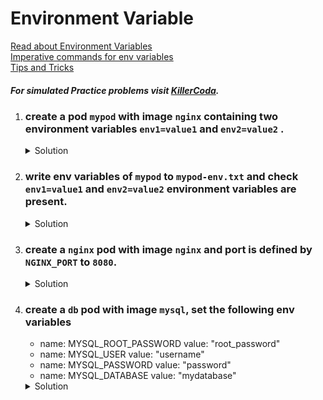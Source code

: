 # Environment Variable

[Read about Environment Variables](https://kubernetes.io/docs/tasks/inject-data-application/define-environment-variable-container/)
</br>
[Imperative commands for env variables](https://kubernetes.io/docs/reference/kubectl/generated/kubectl_set/kubectl_set_env/)
</br>
[Tips and Tricks](https://github.com/atul-ram/killercoda-scenarios/blob/master/tips_and_tricks.md)

##### For simulated Practice problems visit [KillerCoda](https://killercoda.com/amitk).

1.  ### create a pod `mypod` with image `nginx` containing two environment variables `env1=value1` and `env2=value2` .
    
    <details><summary>Solution</summary>
      <p>

      ```bash
      #generate yaml file
      k run mypod --image=nginx --dry-run=client -o yaml > pod.yaml

      #update pod.yaml
      apiVersion: v1
      kind: Pod
      metadata:
        labels:
          run: mypod
        name: mypod
      spec:
        containers:
        - image: nginx
          name: mypod
          resources: {}
          env:
            - name: env1
              value: "value1"
            - name: env2
              value: "value2"
        dnsPolicy: ClusterFirst
        restartPolicy: Always


      # create the pod
      k create -f pod.yaml
      ```

      </p>
    </details>

1.  ### write env variables of `mypod` to `mypod-env.txt` and check `env1=value1` and `env2=value2` environment variables are present.
    
    <details><summary>Solution</summary>
      <p>

      ```bash
      # write env to a file
      k exec mypod -ti -- env > mypod-env.txt

      # print env variables
      cat mypod-env.txt
      # env1 and env2 must be present
      ```

      </p>
    </details>

1.  ### create a `nginx` pod with image `nginx` and port is defined by `NGINX_PORT` to `8080`.
    
    <details><summary>Solution</summary>
      <p>

      ```bash
      # create pod yaml file
      k run nginx --image=nginx --dry-run=client -o yaml > nginx.yaml

      # update nginx port to 8080 using env variable
      apiVersion: v1
      kind: Pod
      metadata:
        labels:
          run: nginx
        name: nginx
      spec:
        containers:
        - image: nginx
          name: nginx
          resources: {}
          env:
            - name: NGINX_PORT
              value: "8080"
        dnsPolicy: ClusterFirst
        restartPolicy: Always
      ```

      </p>
    </details>

1.  ### create a `db` pod with image `mysql`, set the following env variables
    - name: MYSQL_ROOT_PASSWORD
      value: "root_password"
    - name: MYSQL_USER
      value: "username"
    - name: MYSQL_PASSWORD
      value: "password"
    - name: MYSQL_DATABASE
      value: "mydatabase"
    
    <details><summary>Solution</summary>
      <p>

      ```bash
      # create pod yaml file
      k run db --image=mysql --dry-run=client -o yaml > db.yaml

      # set required env variables
      apiVersion: v1
      kind: Pod
      metadata:
        name: db
      spec:
        containers:
        - name: mysql
          image: mysql
          env:
          - name: MYSQL_ROOT_PASSWORD
            value: "root_password"
          - name: MYSQL_USER
            value: "username"
          - name: MYSQL_PASSWORD
            value: "password"
          - name: MYSQL_DATABASE
            value: "mydatabase"
      ```

      </p>
    </details>



